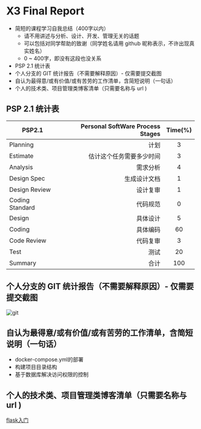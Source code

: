 # X3 Final Report
* 简短的课程学习自我总结（400字以内）
  * 请不用讲述与分析、设计、开发、管理无关的话题
  * 可以包括对同学帮助的致谢（同学姓名请用 github 昵称表示，不许出现真实姓名）
  * 0 ~ 400字，即没有这段也没关系
* PSP 2.1 统计表
* 个人分支的 GIT 统计报告（不需要解释原因）- 仅需要提交截图
* 自认为最得意/或有价值/或有苦劳的工作清单，含简短说明（一句话）
* 个人的技术类、项目管理类博客清单（只需要名称与 url )  
## PSP 2.1 统计表  

| PSP2.1 | Personal SoftWare Process Stages | Time(%) |  
| --------   | -----:  | :----:  |
| Planning | 计划 | 3 |  
| Estimate | 估计这个任务需要多少时间 | 3 |
| Analysis | 需求分析 | 4 |
| Design Spec | 生成设计文档 | 1 |
| Design Review | 设计复审 | 1 |
| Coding Standard | 代码规范 | 0 |
| Design | 具体设计 | 5 |
| Coding | 具体编码 | 60 |
| Code Review | 代码复审 | 3 |
| Test | 测试 | 20 |
| Summary | 合计 | 100 |  

## 个人分支的 GIT 统计报告（不需要解释原因）- 仅需要提交截图  
![git]({{site.url}}/image/final/git.png)  
## 自认为最得意/或有价值/或有苦劳的工作清单，含简短说明（一句话）  

* docker-compose.yml的部署
* 构建项目目录结构
* 基于数据库解决访问权限的控制  

## 个人的技术类、项目管理类博客清单（只需要名称与 url )
[flask入门](https://ishoping.github.io/hw5/)
